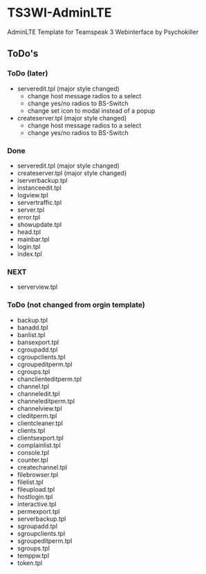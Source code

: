 # TS3WI-AdminLTE
AdminLTE Template for Teamspeak 3 Webinterface by Psychokiller


## ToDo's

### ToDo (later)
 - serveredit.tpl (major style changed)
   - change host message radios to a select
   - change yes/no radios to BS-Switch
   - change set icon to modal instead of a popup
 - createserver.tpl (major style changed)
   - change host message radios to a select
   - change yes/no radios to BS-Switch

### Done
 - serveredit.tpl (major style changed)
 - createserver.tpl (major style changed)
 - iserverbackup.tpl
 - instanceedit.tpl
 - logview.tpl
 - servertraffic.tpl
 - server.tpl
 - error.tpl
 - showupdate.tpl
 - head.tpl
 - mainbar.tpl
 - login.tpl
 - index.tpl

### NEXT
 - serverview.tpl

### ToDo (not changed from orgin template)
 - backup.tpl
 - banadd.tpl
 - banlist.tpl
 - bansexport.tpl
 - cgroupadd.tpl
 - cgroupclients.tpl
 - cgroupeditperm.tpl
 - cgroups.tpl
 - chanclienteditperm.tpl
 - channel.tpl
 - channeledit.tpl
 - channeleditperm.tpl
 - channelview.tpl
 - cleditperm.tpl
 - clientcleaner.tpl
 - clients.tpl
 - clientsexport.tpl
 - complainlist.tpl
 - console.tpl
 - counter.tpl
 - createchannel.tpl
 - filebrowser.tpl
 - filelist.tpl
 - fileupload.tpl
 - hostlogin.tpl
 - interactive.tpl
 - permexport.tpl
 - serverbackup.tpl
 - sgroupadd.tpl
 - sgroupclients.tpl
 - sgroupeditperm.tpl
 - sgroups.tpl
 - temppw.tpl
 - token.tpl